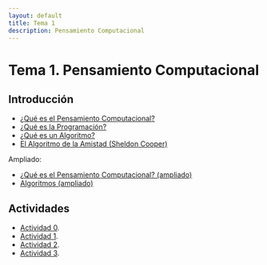 ```yaml
---
layout: default
title: Tema 1
description: Pensamiento Computacional
---
```


# Tema 1. Pensamiento Computacional

## Introducción

- [¿Qué es el Pensamiento Computacional?](https://youtu.be/ti315UlVtS4)
- [¿Qué es la Programación?](https://youtu.be/7vbi-OCFZEY)
- [¿Qué es un Algoritmo?](https://youtu.be/U3CGMyjzlvM)
- [El Algoritmo de la Amistad (Sheldon Cooper)](https://youtu.be/uFUboyAX1b8?si=rxfZXBixP9LKTc9d)

Ampliado:
- [¿Qué es el Pensamiento Computacional? (ampliado)](https://youtu.be/O1gXdte5kIM)
- [Algoritmos (ampliado)](https://youtu.be/dQ-j0Noadac)

## Actividades

- [Actividad 0](./actividad-0).
- [Actividad 1](./actividad-1).
- [Actividad 2](./actividad-2).
- [Actividad 3](./actividad-3).

<!--
- [Actividad 4](./actividad-4).
-->